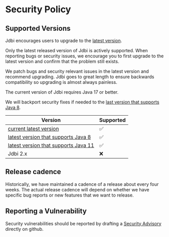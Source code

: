 # Security Policy

## Supported Versions

Jdbi encourages users to upgrade to the [latest version](https://github.com/jdbi/jdbi/releases).

Only the latest released version of Jdbi is actively supported. When reporting bugs or security issues, we encourage you to first upgrade to the latest version and confirm that the problem still exists.

We patch bugs and security relevant issues in the latest version and recommend upgrading. Jdbi goes to great length to ensure backwards compatibility so upgrading is almost always painless.

The current version of Jdbi requires Java 17 or better.

We will backport security fixes if needed to the [last version that supports Java 8](https://github.com/jdbi/jdbi/releases/tag/v3.39.1).

| Version | Supported          |
| ------- | ------------------ |
| [current latest version](https://github.com/jdbi/jdbi/releases) | :white_check_mark: |
| [latest version that supports Java 8](https://github.com/jdbi/jdbi/releases/tag/v3.39.1) | :white_check_mark: |
| [latest version that supports Java 11](https://github.com/jdbi/jdbi/releases/tag/v3.50.0) | :white_check_mark: |
| Jdbi 2.x   | :x:                |

## Release cadence

Historically, we have maintained a cadence of a release about every four weeks. The actual release cadence will depend on whether we have specific bug reports or new features that we want to release.

## Reporting a Vulnerability

Security vulnerabilities should be reported by drafting a [Security Advisory](https://github.com/jdbi/jdbi/security/advisories/new) directly on github.

